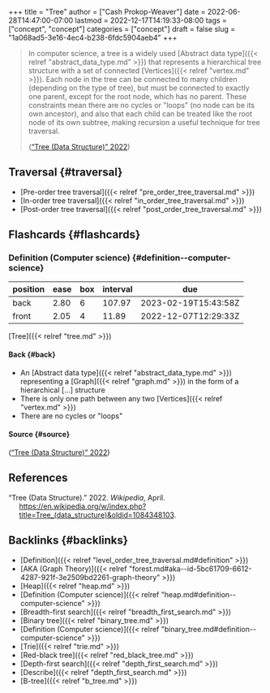 +++
title = "Tree"
author = ["Cash Prokop-Weaver"]
date = 2022-06-28T14:47:00-07:00
lastmod = 2022-12-17T14:19:33-08:00
tags = ["concept", "concept"]
categories = ["concept"]
draft = false
slug = "1a068ad5-3e16-4ec4-b238-6fdc5904aeb4"
+++

> In computer science, a tree is a widely used [Abstract data type]({{< relref "abstract_data_type.md" >}}) that represents a hierarchical tree structure with a set of connected [Vertices]({{< relref "vertex.md" >}}). Each node in the tree can be connected to many children (depending on the type of tree), but must be connected to exactly one parent, except for the root node, which has no parent. These constraints mean there are no cycles or "loops" (no node can be its own ancestor), and also that each child can be treated like the root node of its own subtree, making recursion a useful technique for tree traversal.
>
> (<a href="#citeproc_bib_item_1">“Tree (Data Structure)” 2022</a>)


## Traversal {#traversal}

-   [Pre-order tree traversal]({{< relref "pre_order_tree_traversal.md" >}})
-   [In-order tree traversal]({{< relref "in_order_tree_traversal.md" >}})
-   [Post-order tree traversal]({{< relref "post_order_tree_traversal.md" >}})


## Flashcards {#flashcards}


### Definition (Computer science) {#definition--computer-science}

| position | ease | box | interval | due                  |
|----------|------|-----|----------|----------------------|
| back     | 2.80 | 6   | 107.97   | 2023-02-19T15:43:58Z |
| front    | 2.05 | 4   | 11.89    | 2022-12-07T12:29:33Z |

[Tree]({{< relref "tree.md" >}})


#### Back {#back}

-   An [Abstract data type]({{< relref "abstract_data_type.md" >}}) representing a [Graph]({{< relref "graph.md" >}}) in the form of a hierarchical [...] structure
-   There is only one path between any two [Vertices]({{< relref "vertex.md" >}})
-   There are no cycles or "loops"


#### Source {#source}

(<a href="#citeproc_bib_item_1">“Tree (Data Structure)” 2022</a>)

## References

<style>.csl-entry{text-indent: -1.5em; margin-left: 1.5em;}</style><div class="csl-bib-body">
  <div class="csl-entry"><a id="citeproc_bib_item_1"></a>“Tree (Data Structure).” 2022. <i>Wikipedia</i>, April. <a href="https://en.wikipedia.org/w/index.php?title=Tree_(data_structure)&oldid=1084348103">https://en.wikipedia.org/w/index.php?title=Tree_(data_structure)&#38;oldid=1084348103</a>.</div>
</div>


## Backlinks {#backlinks}

-   [Definition]({{< relref "level_order_tree_traversal.md#definition" >}})
-   [AKA (Graph Theory)]({{< relref "forest.md#aka--id-5bc61709-6612-4287-921f-3e2509bd2261-graph-theory" >}})
-   [Heap]({{< relref "heap.md" >}})
-   [Definition (Computer science)]({{< relref "heap.md#definition--computer-science" >}})
-   [Breadth-first search]({{< relref "breadth_first_search.md" >}})
-   [Binary tree]({{< relref "binary_tree.md" >}})
-   [Definition (Computer science)]({{< relref "binary_tree.md#definition--computer-science" >}})
-   [Trie]({{< relref "trie.md" >}})
-   [Red-black tree]({{< relref "red_black_tree.md" >}})
-   [Depth-first search]({{< relref "depth_first_search.md" >}})
-   [Describe]({{< relref "depth_first_search.md" >}})
-   [B-tree]({{< relref "b_tree.md" >}})
